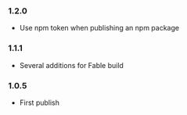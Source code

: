 ### 1.2.0

* Use npm token when publishing an npm package

### 1.1.1

* Several additions for Fable build

### 1.0.5

* First publish